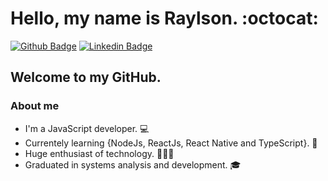 # Hello, my name is Raylson. :octocat:

[![Github Badge](https://img.shields.io/badge/-Github-000?style=flat-square&logo=Github&logoColor=white&link=https://github.com/fagnerpsantos)](https://github.com/raylsonandrews)
[![Linkedin Badge](https://img.shields.io/badge/-LinkedIn-blue?style=flat-square&logo=Linkedin&logoColor=white&link=https://www.linkedin.com/in/fagnerpsantos/)](https://www.linkedin.com/in/raylson-brauna-a642b0178/)

## Welcome to my GitHub.

### About me
- I'm a JavaScript developer.  💻 
- Currentely learning {NodeJs, ReactJs, React Native and TypeScript}. :rocket:
- Huge enthusiast of technology. 👨🏼‍🏫
- Graduated in systems analysis and development. :mortar_board:
